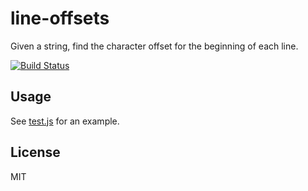 line-offsets
====

Given a string, find the character offset for the beginning of each line.

[![Build Status](https://secure.travis-ci.org/joshwnj/line-offsets.png)](http://travis-ci.org/joshwnj/line-offsets)

Usage
----

See [test.js](./test.js) for an example.

License
----

MIT
